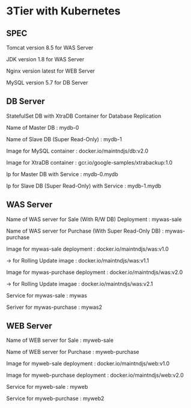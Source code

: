 # 3Tier with Kubernetes

## SPEC

Tomcat version 8.5 for WAS Server

JDK version 1.8 for WAS Server

Nginx version latest for WEB Server

MySQL version 5.7 for DB Server

## DB Server

StatefulSet DB with XtraDB Container for Database Replication

Name of Master DB : mydb-0

Name of Slave DB (Super Read-Only) : mydb-1

Image for MySQL container : docker.io/maintndjs/db:v2.0

Image for XtraDB container : gcr.io/google-samples/xtrabackup:1.0

Ip for Master DB with Service : mydb-0.mydb

Ip for Slave DB (Super Read-Only) with Service : mydb-1.mydb

## WAS Server

Name of WAS server for Sale (With R/W DB) Deployment : mywas-sale

Name of WAS server for Purchase (With Super Read-Only DB) : mywas-purchase

Image for mywas-sale deployment : docker.io/maintndjs/was:v1.0 

-> for Rolling Update image : docker.io/maintndjs/was:v1.1

Image for mywas-purchase deployment : docker.io/maintndjs/was:v2.0

-> for Rolling Update imagae : docker.io/maintndjs/was:v2.1

Service for mywas-sale : mywas

Seriver for mywas-purchase : mywas2

## WEB Server

Name of WEB server for Sale : myweb-sale

Name of WEB server for Purchase : myweb-purchase

Image for myweb-sale deployment : docker.io/maintndjs/web:v1.0

Image for myweb-purchase deployment : docker.io/maintndjs/web:v2.0

Service for myweb-sale : myweb

Service for myweb-purchase : myweb2
